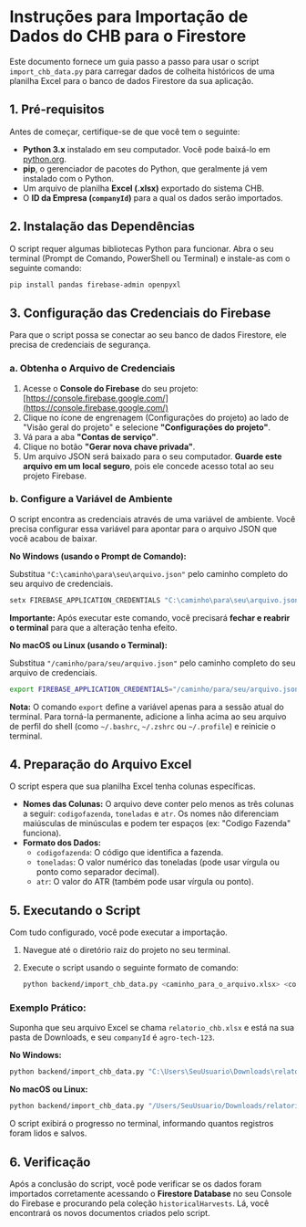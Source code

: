 # Instruções para Importação de Dados do CHB para o Firestore

Este documento fornece um guia passo a passo para usar o script `import_chb_data.py` para carregar dados de colheita históricos de uma planilha Excel para o banco de dados Firestore da sua aplicação.

## 1. Pré-requisitos

Antes de começar, certifique-se de que você tem o seguinte:

- **Python 3.x** instalado em seu computador. Você pode baixá-lo em [python.org](https://www.python.org/downloads/).
- **pip**, o gerenciador de pacotes do Python, que geralmente já vem instalado com o Python.
- Um arquivo de planilha **Excel (.xlsx)** exportado do sistema CHB.
- O **ID da Empresa (`companyId`)** para a qual os dados serão importados.

## 2. Instalação das Dependências

O script requer algumas bibliotecas Python para funcionar. Abra o seu terminal (Prompt de Comando, PowerShell ou Terminal) e instale-as com o seguinte comando:

```bash
pip install pandas firebase-admin openpyxl
```

## 3. Configuração das Credenciais do Firebase

Para que o script possa se conectar ao seu banco de dados Firestore, ele precisa de credenciais de segurança.

### a. Obtenha o Arquivo de Credenciais

1.  Acesse o **Console do Firebase** do seu projeto: [https://console.firebase.google.com/](https://console.firebase.google.com/)
2.  Clique no ícone de engrenagem (Configurações do projeto) ao lado de "Visão geral do projeto" e selecione **"Configurações do projeto"**.
3.  Vá para a aba **"Contas de serviço"**.
4.  Clique no botão **"Gerar nova chave privada"**.
5.  Um arquivo JSON será baixado para o seu computador. **Guarde este arquivo em um local seguro**, pois ele concede acesso total ao seu projeto Firebase.

### b. Configure a Variável de Ambiente

O script encontra as credenciais através de uma variável de ambiente. Você precisa configurar essa variável para apontar para o arquivo JSON que você acabou de baixar.

**No Windows (usando o Prompt de Comando):**

Substitua `"C:\caminho\para\seu\arquivo.json"` pelo caminho completo do seu arquivo de credenciais.

```bash
setx FIREBASE_APPLICATION_CREDENTIALS "C:\caminho\para\seu\arquivo.json"
```

**Importante:** Após executar este comando, você precisará **fechar e reabrir o terminal** para que a alteração tenha efeito.

**No macOS ou Linux (usando o Terminal):**

Substitua `"/caminho/para/seu/arquivo.json"` pelo caminho completo do seu arquivo de credenciais.

```bash
export FIREBASE_APPLICATION_CREDENTIALS="/caminho/para/seu/arquivo.json"
```

**Nota:** O comando `export` define a variável apenas para a sessão atual do terminal. Para torná-la permanente, adicione a linha acima ao seu arquivo de perfil do shell (como `~/.bashrc`, `~/.zshrc` ou `~/.profile`) e reinicie o terminal.

## 4. Preparação do Arquivo Excel

O script espera que sua planilha Excel tenha colunas específicas.

-   **Nomes das Colunas:** O arquivo deve conter pelo menos as três colunas a seguir: `codigofazenda`, `toneladas` e `atr`. Os nomes não diferenciam maiúsculas de minúsculas e podem ter espaços (ex: "Codigo Fazenda" funciona).
-   **Formato dos Dados:**
    -   `codigofazenda`: O código que identifica a fazenda.
    -   `toneladas`: O valor numérico das toneladas (pode usar vírgula ou ponto como separador decimal).
    -   `atr`: O valor do ATR (também pode usar vírgula ou ponto).

## 5. Executando o Script

Com tudo configurado, você pode executar a importação.

1.  Navegue até o diretório raiz do projeto no seu terminal.
2.  Execute o script usando o seguinte formato de comando:

    ```bash
    python backend/import_chb_data.py <caminho_para_o_arquivo.xlsx> <companyId>
    ```

### Exemplo Prático:

Suponha que seu arquivo Excel se chama `relatorio_chb.xlsx` e está na sua pasta de Downloads, e seu `companyId` é `agro-tech-123`.

**No Windows:**

```bash
python backend/import_chb_data.py "C:\Users\SeuUsuario\Downloads\relatorio_chb.xlsx" "agro-tech-123"
```

**No macOS ou Linux:**

```bash
python backend/import_chb_data.py "/Users/SeuUsuario/Downloads/relatorio_chb.xlsx" "agro-tech-123"
```

O script exibirá o progresso no terminal, informando quantos registros foram lidos e salvos.

## 6. Verificação

Após a conclusão do script, você pode verificar se os dados foram importados corretamente acessando o **Firestore Database** no seu Console do Firebase e procurando pela coleção `historicalHarvests`. Lá, você encontrará os novos documentos criados pelo script.